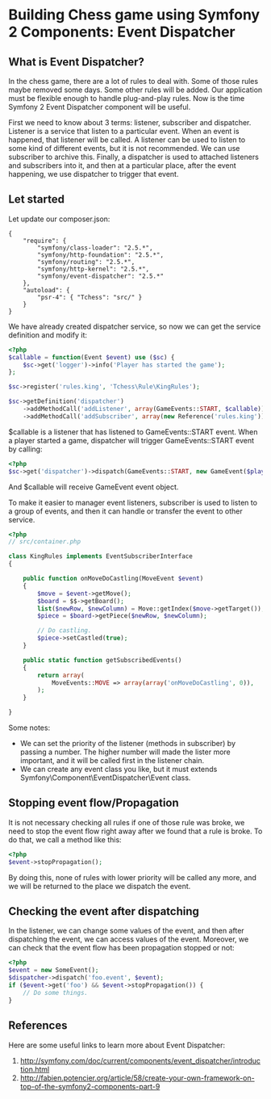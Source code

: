 Building Chess game using Symfony 2 Components: Event Dispatcher
========================================================

What is Event Dispatcher?
-----------------

In the chess game, there are a lot of rules to deal with. Some of those rules
maybe removed some days. Some other rules will be added. Our application must
be flexible enough to handle plug-and-play rules. Now is the time
Symfony 2 Event Dispatcher component will be useful.

First we need to know about 3 terms: listener, subscriber and dispatcher.
Listener is a service that listen to a particular event. When an event is
happened, that listener will be called. A listener can be used to listen to
some kind of different events, but it is not recommended. We can use subscriber
to archive this. Finally, a dispatcher is used to attached listeners and
subscribers into it, and then at a particular place, after the event happening,
we use dispatcher to trigger that event.

Let started
------------

Let update our composer.json:

```
{
    "require": {
        "symfony/class-loader": "2.5.*",
        "symfony/http-foundation": "2.5.*",
        "symfony/routing": "2.5.*",
        "symfony/http-kernel": "2.5.*",
        "symfony/event-dispatcher": "2.5.*"
    },
    "autoload": {
        "psr-4": { "Tchess": "src/" }
    }
}
```

We have already created dispatcher service, so now we can get the service
definition and modify it:

```php
<?php
$callable = function(Event $event) use ($sc) {
    $sc->get('logger')->info('Player has started the game');
};

$sc->register('rules.king', 'Tchess\Rule\KingRules');

$sc->getDefinition('dispatcher')
    ->addMethodCall('addListener', array(GameEvents::START, $callable))
    ->addMethodCall('addSubscriber', array(new Reference('rules.king')));
```

$callable is a listener that has listened to GameEvents::START event. When a player
started a game, dispatcher will trigger GameEvents::START event by calling:

```php
<?php
$sc->get('dispatcher')->dispatch(GameEvents::START, new GameEvent($player, $em));
```

And $callable will receive GameEvent event object.

To make it easier to manager event listeners, subscriber is used to listen to
a group of events, and then it can handle or transfer the event to other
service.

```php
<?php
// src/container.php

class KingRules implements EventSubscriberInterface
{

    public function onMoveDoCastling(MoveEvent $event)
    {
        $move = $event->getMove();
        $board = $$->getBoard();
        list($newRow, $newColumn) = Move::getIndex($move->getTarget());
        $piece = $board->getPiece($newRow, $newColumn);

        // Do castling.
        $piece->setCastled(true);
    }

    public static function getSubscribedEvents()
    {
        return array(
            MoveEvents::MOVE => array(array('onMoveDoCastling', 0)),
        );
    }

}
```

Some notes:
 * We can set the priority of the listener (methods in subscriber) by passing
   a number. The higher number will made the lister more important, and it will
   be called first in the listener chain.
 * We can create any event class you like, but it must extends
   Symfony\Component\EventDispatcher\Event class.

Stopping event flow/Propagation
-------------------------------

It is not necessary checking all rules if one of those rule was broke, we need
to stop the event flow right away after we found that a rule is broke. To do
that, we call a method like this:

```php
<?php
$event->stopPropagation();
```

By doing this, none of rules with lower priority will be called any more, and
we will be returned to the place we dispatch the event.

Checking the event after dispatching
------------------------------------

In the listener, we can change some values of the event, and then after
dispatching the event, we can access values of the event. Moreover, we can
check that the event flow has been propagation stopped or not:

```php
<?php
$event = new SomeEvent();
$dispatcher->dispatch('foo.event', $event);
if ($event->get('foo') && $event->stopPropagation()) {
    // Do some things.
}
```


References
----------

Here are some useful links to learn more about Event Dispatcher:

1. http://symfony.com/doc/current/components/event_dispatcher/introduction.html
3. http://fabien.potencier.org/article/58/create-your-own-framework-on-top-of-the-symfony2-components-part-9
